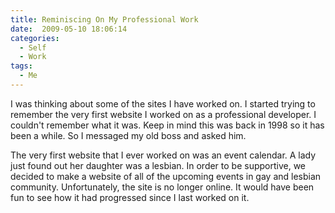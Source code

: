 ```yaml
---
title: Reminiscing On My Professional Work
date:  2009-05-10 18:06:14
categories:
  - Self
  - Work
tags:
  - Me
---
```


I was thinking about some of the sites I have worked on. I started trying to remember the very first website I worked on as a professional developer. I couldn't remember what it was. Keep in mind this was back in 1998 so it has been a while. So I messaged my old boss and asked him.

The very first website that I ever worked on was an event calendar. A lady just found out her daughter was a lesbian. In order to be supportive, we decided to make a website of all of the upcoming events in gay and lesbian community. Unfortunately, the site is no longer online. It would have been fun to see how it had progressed since I last worked on it.
